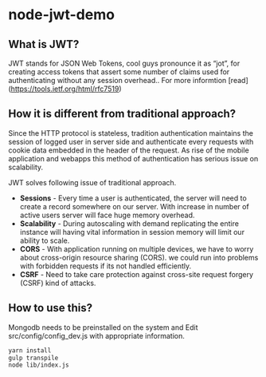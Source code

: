 # node-jwt-demo

## What is JWT?
JWT stands for JSON Web Tokens, cool guys pronounce it as “jot”, for creating access tokens that assert some number of claims used for authenticating without any session overhead..
For more informtion [read] (https://tools.ietf.org/html/rfc7519)

## How it is different from traditional approach?
Since the HTTP protocol is stateless, tradition authentication maintains the session of logged user in server side and authenticate every requests with cookie data embedded in the header of the request.
As rise of the mobile application and webapps this method of authentication has serious issue on scalability.

JWT solves following issue of traditional approach.
- **Sessions** - Every time a user is authenticated, the server will need to create a record somewhere on our server. 
With increase in number of active users server will face huge memory overhead.
- **Scalability** - During autoscaling with demand replicating the entire instance will  having vital information in session memory will limit our ability to scale.
- **CORS** - With application running on multiple devices, we have to worry about cross-origin resource sharing (CORS). we could run into problems with forbidden requests if its not handled efficiently.
- **CSRF** - Need to take care protection against cross-site request forgery (CSRF) kind of attacks.

## How to use this?
Mongodb needs to be preinstalled on the system and Edit src/config/config_dev.js with appropriate information.

```bash
yarn install
gulp transpile
node lib/index.js
```
